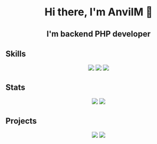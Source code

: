 <h1 align="center">Hi there, I'm AnvilM 👋</h1>
<h2 align="center">I'm backend PHP developer</h2>

## Skills

<p align="center">
    <img src="https://skillicons.dev/icons?i=php,cs,laravel,mysql">
    <img src="https://skillicons.dev/icons?i=git,docker,github,linux">
    <img src="https://skillicons.dev/icons?i=js,tailwind,css,html">
</p>


## Stats
<p align="center">
    <img src="https://github-readme-stats.vercel.app/api?username=anvilm&theme=onedark&hide_border=true&count_private=true&hide_rank=true&hide=issues&show_icons=true&line_height=24&card_width=399&custom_title=Stats"/>
    <img src="https://github-readme-stats.vercel.app/api/top-langs/?username=anvilm&theme=onedark&count_private=true&hide_border=true&layout=compact&card_width=399">
</p>

## Projects
<p align="center">
    <img src="https://github-readme-stats.vercel.app/api/pin/?username=anvilm&theme=onedark&hide_border=true&repo=SPWorlds">
    <img src="https://github-readme-stats.vercel.app/api/pin/?username=anvilm&theme=onedark&hide_border=true&repo=PHP-MVC">
</p>

